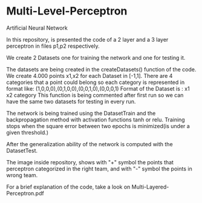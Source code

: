 # Multi-Level-Perceptron
Artificial Neural Network

In this repository, is presented the code of a 2 layer and a 3 layer perceptron in files p1,p2 respectively.

We create 2 Datasets one for training the network and one for testing it.

The datasets are being created in the createDatasets() function of the code.
We create 4.000 points x1,x2 for each Dataset in [-1,1].
There are 4 categories that a point could belong so each category is  represented in format like:
(1,0,0,0),(0,1,0,0),(0,0,1,0),(0,0,0,1)
Format of the Dataset is : x1 x2 category 
This function is being commented after first run so we can have the same two datasets for testing in every run.

The network is being trained using the DatasetTrain and the backpropagation method with activation functions tanh or relu.
Training stops when the square error between two epochs is minimized(is under a given threshold.)

After the generalization ability of the network is computed with the DatasetTest.

The image inside repository, shows with "+" symbol the points that perceptron categorized in the right team,
and with "-" symbol the points in wrong team.

For a brief explanation of the code, take a look on Multi-Layered-Perceptron.pdf
